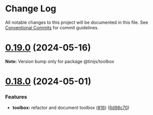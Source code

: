 # Change Log

All notable changes to this project will be documented in this file.
See [Conventional Commits](https://conventionalcommits.org) for commit guidelines.

# [0.19.0](https://github.com/tinijs/tinijs/compare/v0.18.0...v0.19.0) (2024-05-16)

**Note:** Version bump only for package @tinijs/toolbox





# [0.18.0](https://github.com/tinijs/tinijs/compare/v0.17.0...v0.18.0) (2024-05-01)


### Features

* **toolbox:** refactor and document toolbox ([#16](https://github.com/tinijs/tinijs/issues/16)) ([6d98c70](https://github.com/tinijs/tinijs/commit/6d98c70532d40f54eb372041ad7e5e5ee901f02f))
